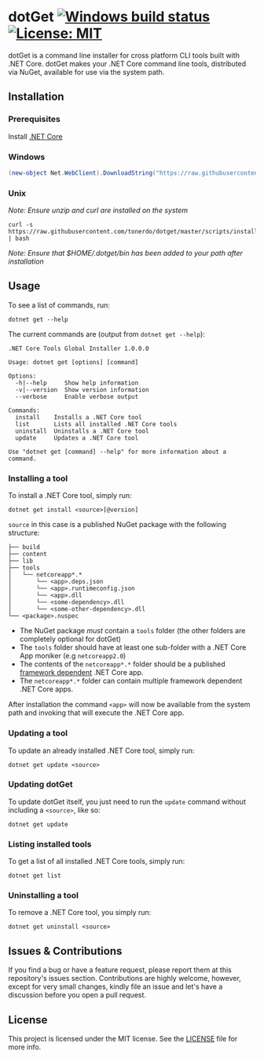 # dotGet [![Windows build status](https://ci.appveyor.com/api/projects/status/github/tonerdo/dotget?branch=master&svg=true)](https://ci.appveyor.com/project/tonerdo/dotget) [![License: MIT](https://img.shields.io/badge/License-MIT-yellow.svg)](LICENSE)

dotGet is a command line installer for cross platform CLI tools built with .NET Core. dotGet makes your .NET Core command line tools, distributed via NuGet, available for use via the system path.

## Installation

### Prerequisites

Install [.NET Core](https://www.microsoft.com/net/download/core)

### Windows

```powershell
(new-object Net.WebClient).DownloadString("https://raw.githubusercontent.com/tonerdo/dotget/master/scripts/install.ps1") | iex
```

### Unix

_Note: Ensure unzip and curl are installed on the system_

```shell
curl -s https://raw.githubusercontent.com/tonerdo/dotget/master/scripts/install.sh | bash
```
_Note: Ensure that $HOME/.dotget/bin has been added to your path after installation_

## Usage

To see a list of commands, run:

```shell
dotnet get --help
```

The current commands are (output from `dotnet get --help`):

```shell
.NET Core Tools Global Installer 1.0.0.0

Usage: dotnet get [options] [command]

Options:
  -h|--help     Show help information
  -v|--version  Show version information
  --verbose     Enable verbose output

Commands:
  install    Installs a .NET Core tool
  list       Lists all installed .NET Core tools
  uninstall  Uninstalls a .NET Core tool
  update     Updates a .NET Core tool

Use "dotnet get [command] --help" for more information about a command.
```

### Installing a tool

To install a .NET Core tool, simply run:

```shell
dotnet get install <source>[@version]
```

`source` in this case is a published NuGet package with the following structure:

```shell
├── build
├── content
├── lib
├── tools
│   └── netcoreapp*.*
│       └── <app>.deps.json
│       └── <app>.runtimeconfig.json
│       └── <app>.dll
│       └── <some-dependency>.dll
│       └── <some-other-dependency>.dll
└── <package>.nuspec
```

* The NuGet package *must* contain a `tools` folder (the other folders are completely optional for dotGet)
* The `tools` folder should have at least one sub-folder with a .NET Core App moniker (e.g `netcoreapp2.0`)
* The contents of the `netcoreapp*.*` folder should be a published [framework dependent](https://docs.microsoft.com/en-us/dotnet/core/deploying/) .NET Core app.
* The `netcoreapp*.*` folder can contain multiple framework dependent .NET Core apps.

After installation the command `<app>` will now be available from the system path and invoking that will execute the .NET Core app.

### Updating a tool

To update an already installed .NET Core tool, simply run:

```shell
dotnet get update <source>
```

### Updating dotGet

To update dotGet itself, you just need to run the `update` command without including a `<source>`, like so:

```shell
dotnet get update
```

### Listing installed tools

To get a list of all installed .NET Core tools, simply run:

```shell
dotnet get list
```

### Uninstalling a tool

To remove a .NET Core tool, you simply run:

```shell
dotnet get uninstall <source>
```

## Issues & Contributions

If you find a bug or have a feature request, please report them at this repository's issues section. Contributions are highly welcome, however, except for very small changes, kindly file an issue and let's have a discussion before you open a pull request.

## License

This project is licensed under the MIT license. See the [LICENSE](LICENSE) file for more info.
